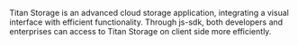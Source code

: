 Titan Storage is an advanced cloud storage application, integrating a visual interface with efficient functionality. Through js-sdk, both developers and enterprises can access to Titan Storage on client side more efficiently.
